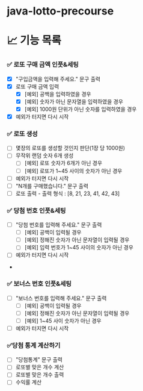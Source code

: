 # java-lotto-precourse

# 📈 기능 목록
### ✅ 로또 구매 금액 인풋&세팅
+ [X] "구입금액을 입력해 주세요." 문구 출력
+ [X] 로또 구매 금액 입력
  + [X] [예외] 공백을 입력하였을 경우
  + [X] [예외] 숫자가 아닌 문자열을 입력하였을 경우
  + [X] [예외] 1000원 단위가 아닌 숫자를 입력하였을 경우
+ [X] 예외가 터지면 다시 시작

### ✅ 로또 생성
+ [ ] 몇장의 로또를 생성할 것인지 판단(1장 당 1000원)
+ [ ] 무작위 랜덤 숫자 6개 생성
  + [ ] [예외] 로또 숫자가 6개가 아닌 경우
  + [ ] [예외] 로또가 1~45 사이의 숫자가 아닌 경우
+ [ ] 예외가 터지면 다시 시작
+ [ ] "N개를 구매했습니다." 문구 출력
+ [ ] 로또 출력 - 출력 형식 : [8, 21, 23, 41, 42, 43]

### ✅ 당첨 번호 인풋&세팅
+ [ ] "당첨 번호를 입력해 주세요." 문구 출력
  + [ ] [예외] 공백이 입력될 경우
  + [ ] [예외] 정해진 숫자가 아닌 문자열이 입력될 경우
  + [ ] [예외] 입력 번호가 1~45 사이의 숫자가 아닌 경우
+ [ ] 예외가 터지면 다시 시작
+ 
### ✅ 보너스 번호 인풋&세팅
+ [ ] "보너스 번호를 입력해 주세요." 문구 출력
  + [ ] [예외] 공백이 입력될 경우
  + [ ] [예외] 정해진 숫자가 아닌 문자열이 입력될 경우
  + [ ] [예외] 1~45 사이 숫자가 아닌 경우
+ [ ] 예외가 터지면 다시 시작

### ✅당첨 통계 계산하기
+ [ ] "당첨통계" 문구 출력
+ [ ] 로또별 맞은 개수 계산
+ [ ] 로또별 맞은 개수 출력
+ [ ] 수익률 계산